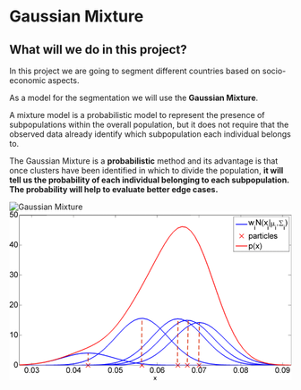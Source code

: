 # Gaussian Mixture

## What will we do in this project?

In this project we are going to segment different countries based on socio-economic aspects.

As a model for the segmentation we will use the **Gaussian Mixture**.

A mixture model is a probabilistic model to represent the presence of subpopulations within the overall population, but it does not require that the observed data already identify which subpopulation each individual belongs to.

The Gaussian Mixture is a **probabilistic** method and its advantage is that once clusters have been identified in which to divide the population, **it will tell us the probability of each individual belonging to each subpopulation. The probability will help to evaluate better edge cases.**

![Gaussian Mixture](https://upload.wikimedia.org/wikipedia/commons/thumb/7/71/Gaussian-mixture-example.svg/540px-Gaussian-mixture-example.svg.png)
![Guassian Mixture](Gaussian-mixture.ppm)
